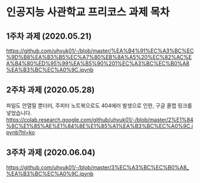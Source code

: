 # 인공지능 사관학교 프리코스 과제 목차

## 1주차 과제 (2020.05.21)
https://github.com/uhvuk01/-/blob/master/%EA%B4%91%EC%A3%BC%EC%9D%B8%EA%B3%B5%EC%A7%80%EB%8A%A5%20%EC%82%AC%EA%B4%80%ED%95%99%EA%B5%90%201%EC%A3%BC%EC%B0%A8%EA%B3%BC%EC%A0%9C.ipynb

## 2주차 과제 (2020.05.28)
파일도 안열릴 뿐더러, 주피터 노트북으로도 404에러 발생으로 인한, 구글 콜랩 링크를 넣었습니다.
https://colab.research.google.com/github/uhvuk01/-/blob/master/2%E1%84%8C%E1%85%AE%E1%84%8E%E1%85%A1%EA%B3%BC%EC%A0%9C.ipynb?hl=ko

## 3주차 과제 (2020.06.04)
https://github.com/uhvuk01/-/blob/master/3%EC%A3%BC%EC%B0%A8_%EA%B3%BC%EC%A0%9C.ipynb
